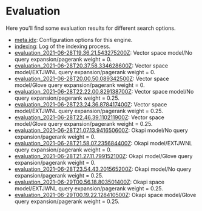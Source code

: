 # Evaluation

Here you'll find some evaluation results for different search options.

* [meta.idx](meta.idx): Configuration options for this engine.
* [indexing](indexing.txt): Log of the indexing process.
* [evaluation_2021-06-28T19.36.21.543275200Z](evaluation_2021-06-28T19.36.21.543275200Z.txt): Vector space model/No query expansion/pagerank weight = 0.
* [evaluation_2021-06-28T20.37.58.334628600Z](evaluation_2021-06-28T20.37.58.334628600Z.txt): Vector space model/EXTJWNL query expansion/pagerank weight = 0.
* [evaluation_2021-06-28T20.00.50.089342500Z](evaluation_2021-06-28T20.00.50.089342500Z.txt): Vector space model/Glove query expansion/pagerank weight = 0.
* [evaluation_2021-06-28T22.22.00.829138700Z](evaluation_2021-06-28T22.22.00.829138700Z.txt): Vector space model/No query expansion/pagerank weight = 0.25.
* [evaluation_2021-06-28T23.24.36.878417400Z](evaluation_2021-06-28T23.24.36.878417400Z.txt): Vector space model/EXTJWNL query expansion/pagerank weight = 0.25.
* [evaluation_2021-06-28T22.46.39.110211900Z](evaluation_2021-06-28T22.46.39.110211900Z.txt): Vector space model/Glove query expansion/pagerank weight = 0.25.
* [evaluation_2021-06-28T21.07.13.941650600Z](evaluation_2021-06-28T21.07.13.941650600Z.txt): Okapi model/No query expansion/pagerank weight = 0.
* [evaluation_2021-06-28T21.58.07.235684400Z](evaluation_2021-06-28T21.58.07.235684400Z.txt): Okapi model/EXTJWNL query expansion/pagerank weight = 0.
* [evaluation_2021-06-28T21.27.11.799152100Z](evaluation_2021-06-28T21.27.11.799152100Z.txt): Okapi model/Glove query expansion/pagerank weight = 0.
* [evaluation_2021-06-28T23.54.43.201565200Z](evaluation_2021-06-28T23.54.43.201565200Z.txt): Okapi model/No query expansion/pagerank weight = 0.25.
* [evaluation_2021-06-29T00.56.18.803501400Z](evaluation_2021-06-29T00.56.18.803501400Z.txt): Okapi space model/EXTJWNL query expansion/pagerank weight = 0.25.
* [evaluation_2021-06-29T00.19.22.128410500Z](evaluation_2021-06-29T00.19.22.128410500Z.txt): Okapi space model/Glove query expansion/pagerank weight = 0.25.
